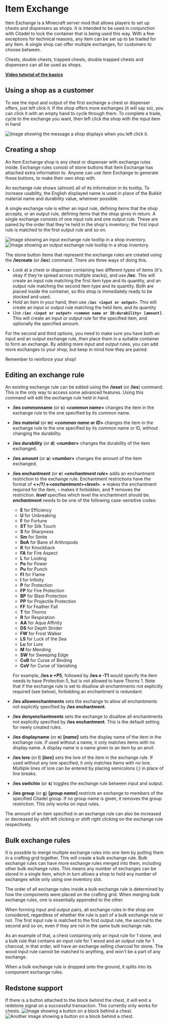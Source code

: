 # Item Exchange
 
Item Exchange is a Minecraft server mod that allows players to set up chests and dispensers as shops. It is intended to be used in conjunction with Citadel to lock the container that is being used this way. With a few exceptions for technical reasons, any item can be set up to be traded for any item. A single shop can offer multiple exchanges, for customers to choose between.
 
Chests, double chests, trapped chests, double trapped chests and dispensers can all be used as shops.
 
**[Video tutorial of the basics](http://www.youtube.com/watch?v=uLIy3UlvAz0)**
 
## Using a shop as a customer
 
To see the input and output of the first exchange a chest or dispenser offers, just left click it. If the shop offers more exchanges (it will say so), you can click it with an empty hand to cycle through them. To complete a trade, cycle to the exchange you want, then left click the shop with the input item in hand
 
![Image showing the message a shop displays when you left click it.](http://i.imgur.com/gP4Rjfa.png)
 
## Creating a shop
 
An Item Exchange shop is any chest or dispenser with exchange rules inside. Exchange rules consist of stone buttons that Item Exchange has attached extra information to. Anyone can use Item Exchange to generate these buttons, to make their own shop with.
 
An exchange rule shows (almost) all of its information in its tooltip. To increase usability, the English displayed name is used in place of the Bukkit material name and durability value, wherever possible.
 
A single exchange rule is either an input rule, defining items that the shop accepts, or an output rule, defining items that the shop gives in return. A single exchange consists of one input rule and one output rule. These are paired by the order that they're held in the shop's inventory; the first input rule is matched to the first output rule and so on.
 
![Image showing an input exchange rule tooltip in a shop inventory.](http://i.imgur.com/rC77hfy.png)
![Image showing an output exchange rule tooltip in a shop inventory.](http://i.imgur.com/hPzVh9n.png)
 
The stone button items that represent the exchange rules are created using the **/iecreate** (or **/iec**) command. There are three ways of doing this.
 
- Look at a chest or dispenser containing two different types of items (it's okay if they're spread across multiple stacks), and use **/iec**. This will create an input rule matching the first item type and its quantity, and an output rule matching the second item type and its quantity. Both are placed inside the container, so this shop is immediately ready to be stocked and used.
- Hold an item in your hand, then use **`/iec <input or output>`**. This will create an input or output rule matching the held item, and its quantity
- Use **`/iec <input or output> <common name or ID:durability> [amount]`**. This will create an input or output rule for the specified item, and optionally the specified amount.
 
For the second and third options, you need to make sure you have both an input and an output exchange rule, then place them in a suitable container to form an exchange. By adding more input and output rules, you can add more exchanges to your shop, but keep in mind how they are paired.
 
Remember to reinforce your shop!
 
## Editing an exchange rule
 
An existing exchange rule can be edited using the **/ieset** (or **/ies**) command. This is the only way to access some advanced features. Using this command will edit the exchange rule held in hand.
 
- **/ies commonname** (or **c**) **<<i>common name</i>>** changes the item in the exchange rule to the one specified by its common name.
- **/ies material** (or **m**) **<<i>common name</i> or <i>ID</i>>** changes the item in the exchange rule to the one specified by its common name or ID, without changing the durability.
- **/ies durability** (or **d**) **<<i>number</i>>** changes the durability of the item exchanged.
- **/ies amount** (or **a**) **<<i>number</i>>** changes the amount of the item exchanged.
- **/ies enchantment** (or **e**) **<<i>enchantment rule</i>>** adds an enchantment restriction to the exchange rule.
  Enchantment restrictions have the format of **<+/?/-><<i>enchantment</i>><<i>level</i>>**. **+** makes the enchantment required for the item, **-** makes it forbidden, and **?** removes the restriction. **<i>level</i>** specifies which level the enchantment should be. **<i>enchantment</i>** needs to be one of the following case-sensitive codes:
  - **E** for Efficiency
  - **U** for Unbreaking
  - **F** for Fortune
  - **ST** for Silk Touch
  - **S** for Sharpness
  - **Sm** for Smite
  - **BoA** for Bane of Arthropods
  - **K** for Knockback
  - **FA** for Fire Aspect
  - **L** for Looting
  - **Po** for Power
  - **Pu** for Punch
  - **Fl** for Flame
  - **I** for Infinity
  - **P** for Protection
  - **FP** for Fire Protection
  - **BP** for Blast Protection
  - **PP** for Projectile Protection
  - **FF** for Feather Fall
  - **T** for Thorns
  - **R** for Respiration
  - **AA** for Aqua Affinity
  - **DS** for Depth Strider
  - **FW** for Frost Walker
  - **LS** for Luck of the Sea
  - **Lu** for Lure
  - **M** for Mending
  - **SW** for Sweeping Edge
  - **CoB** for Curse of Binding
  - **CoV** for Curse of Vanishing
 
  For example, **/ies e +P5**, followed by **/ies e -T1** would specify the item needs to have Protection 5, but is not allowed to have Thorns 1. Note that if the exchange rule is set to disallow all enchantments not explicitly required (see below), forbidding an enchantment is redundant.
- **/ies allowenchantments** sets the exchange to allow all enchantments not explicitly specified by **/ies enchantment**.
- **/ies denyenchantments** sets the exchange to disallow all enchantments not explicitly specified by **/ies enchantment**. This is the default setting for newly created rules.
- **/ies displayname** (or **n**) **[<i>name</i>]** sets the display name of the item in the exchange rule. If used without a name, it only matches items with no display name. A display name is a name given to an item by an anvil.
- **/ies lore** (or **l**) **[<i>lore</i>]** sets the lore of the item in the exchange rule. If used without any lore specified, it only matches items with no lore. Multiple lines of lore can be entered by placing semicolons (;) in place of line breaks.
- **/ies switchio** (or **s**) toggles the exchange rule between input and output.
- **/ies group** (or **g**) **[<i>group name</i>]** restricts an exchange to members of the specified Citadel group. If no group name is given, it removes the group restriction. This only works on input rules.
 
The amount of an item specified in an exchange rule can also be increased or decreased by shift left clicking or shift right clicking on the exchange rule respectively.
 
## Bulk exchange rules
 
It is possible to merge multiple exchange rules into one item by putting them in a crafting grid together. This will create a bulk exchange rule. Bulk exchange rules can have more exchange rules merged into them, including other bulk exchange rules. This means any number of exchanges can be stored in a single item, which in turn allows a shop to hold any number of exchanges while only using one inventory slot.
 
The order of all exchange rules inside a bulk exchange rule is determined by how the components were placed on the crafting grid. When merging bulk exchange rules, one is essentially appended to the other.
 
When forming input and output pairs, all exchange rules in the shop are considered, regardless of whether the rule is part of a bulk exchange rule or not. The first input rule is matched to the first output rule, the second to the second and so on, even if they are not in the same bulk exchange rule.
 
As an example of that, a chest containing only an input rule for 1 stone, and a bulk rule that contains an input rule for 1 wood and an output rule for 1 charcoal, in that order, will have an exchange selling charcoal for stone. The wood input rule cannot be matched to anything, and won't be a part of any exchange.
 
When a bulk exchange rule is dropped onto the ground, it splits into its component exchange rules.
 
## Redstone support
If there is a button attached to the block behind the chest, it will emit a redstone signal on a successful transaction. This currently only works for chests.
![Image showing a button on a block behind a chest.](http://imgur.com/OQaoaVu.png)
![Another image showing a button on a block behind a chest.](http://imgur.com/nGnu83v.png)

